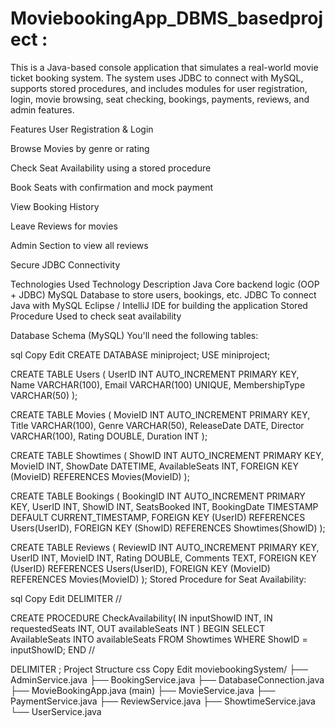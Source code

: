 # MoviebookingApp_DBMS_basedproject : 
 This is a Java-based console application that simulates a real-world movie ticket booking system. The system uses JDBC to connect with MySQL, supports stored procedures, and includes modules for user registration, login, movie browsing, seat checking, bookings, payments, reviews, and admin features.

 Features
 User Registration & Login

 Browse Movies by genre or rating

 Check Seat Availability using a stored procedure

 Book Seats with confirmation and mock payment
  
 View Booking History

 Leave Reviews for movies

 Admin Section to view all reviews

 Secure JDBC Connectivity

 Technologies Used
Technology	Description
Java	Core backend logic (OOP + JDBC)
MySQL	Database to store users, bookings, etc.
JDBC	To connect Java with MySQL
Eclipse / IntelliJ	IDE for building the application
Stored Procedure	Used to check seat availability

 Database Schema (MySQL)
You'll need the following tables:

sql
Copy
Edit
CREATE DATABASE miniproject;
USE miniproject;

CREATE TABLE Users (
    UserID INT AUTO_INCREMENT PRIMARY KEY,
    Name VARCHAR(100),
    Email VARCHAR(100) UNIQUE,
    MembershipType VARCHAR(50)
);

CREATE TABLE Movies (
    MovieID INT AUTO_INCREMENT PRIMARY KEY,
    Title VARCHAR(100),
    Genre VARCHAR(50),
    ReleaseDate DATE,
    Director VARCHAR(100),
    Rating DOUBLE,
    Duration INT
);

CREATE TABLE Showtimes (
    ShowID INT AUTO_INCREMENT PRIMARY KEY,
    MovieID INT,
    ShowDate DATETIME,
    AvailableSeats INT,
    FOREIGN KEY (MovieID) REFERENCES Movies(MovieID)
);

CREATE TABLE Bookings (
    BookingID INT AUTO_INCREMENT PRIMARY KEY,
    UserID INT,
    ShowID INT,
    SeatsBooked INT,
    BookingDate TIMESTAMP DEFAULT CURRENT_TIMESTAMP,
    FOREIGN KEY (UserID) REFERENCES Users(UserID),
    FOREIGN KEY (ShowID) REFERENCES Showtimes(ShowID)
);

CREATE TABLE Reviews (
    ReviewID INT AUTO_INCREMENT PRIMARY KEY,
    UserID INT,
    MovieID INT,
    Rating DOUBLE,
    Comments TEXT,
    FOREIGN KEY (UserID) REFERENCES Users(UserID),
    FOREIGN KEY (MovieID) REFERENCES Movies(MovieID)
);
 Stored Procedure for Seat Availability:

sql
Copy
Edit
DELIMITER //

CREATE PROCEDURE CheckAvailability(
    IN inputShowID INT,
    IN requestedSeats INT,
    OUT availableSeats INT
)
BEGIN
    SELECT AvailableSeats INTO availableSeats
    FROM Showtimes
    WHERE ShowID = inputShowID;
END //

DELIMITER ;
 Project Structure
css
Copy
Edit
moviebookingSystem/
├── AdminService.java
├── BookingService.java
├── DatabaseConnection.java
├── MovieBookingApp.java (main)
├── MovieService.java
├── PaymentService.java
├── ReviewService.java
├── ShowtimeService.java
└── UserService.java
